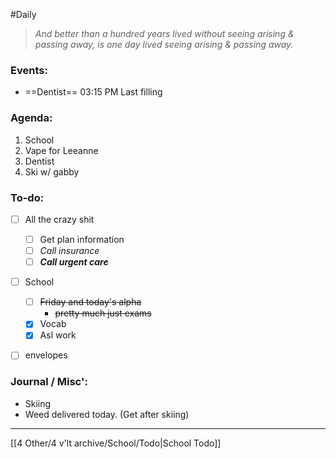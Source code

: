 #Daily
>*And better than a hundred years lived without seeing arising & passing away, is one day lived seeing arising & passing away.*
### Events:
- ==Dentist== 03:15 PM
	Last filling

### Agenda:
1. School
2. Vape for Leeanne 
3. Dentist
4. Ski w/ gabby

### To-do:
- [ ] All the crazy shit
	- [ ] Get plan information
	- [ ] *Call insurance*
	- [ ] ***Call urgent care***
- [ ] School
	- [ ] ~~Friday and today's alpha~~
		- ~~pretty much just exams~~
	- [x] Vocab
	- [x] Asl work
- [ ] envelopes


### Journal / Misc':
- Skiing
- Weed delivered today. (Get after skiing)
---
[[4 Other/4 v'lt archive/School/Todo|School Todo]]